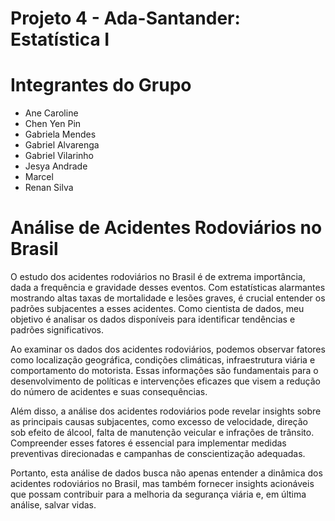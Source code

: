 # Projeto 4 - Ada-Santander: Estatística I

# Integrantes do Grupo
* Ane Caroline
* Chen Yen Pin
* Gabriela Mendes
* Gabriel Alvarenga
* Gabriel Vilarinho
* Jesya Andrade
* Marcel
* Renan Silva

# Análise de Acidentes Rodoviários no Brasil
O estudo dos acidentes rodoviários no Brasil é de extrema importância, dada a frequência e gravidade desses eventos. Com estatísticas alarmantes mostrando altas taxas de mortalidade e lesões graves, é crucial entender os padrões subjacentes a esses acidentes. Como cientista de dados, meu objetivo é analisar os dados disponíveis para identificar tendências e padrões significativos.

Ao examinar os dados dos acidentes rodoviários, podemos observar fatores como localização geográfica, condições climáticas, infraestrutura viária e comportamento do motorista. Essas informações são fundamentais para o desenvolvimento de políticas e intervenções eficazes que visem a redução do número de acidentes e suas consequências.

Além disso, a análise dos acidentes rodoviários pode revelar insights sobre as principais causas subjacentes, como excesso de velocidade, direção sob efeito de álcool, falta de manutenção veicular e infrações de trânsito. Compreender esses fatores é essencial para implementar medidas preventivas direcionadas e campanhas de conscientização adequadas.

Portanto, esta análise de dados busca não apenas entender a dinâmica dos acidentes rodoviários no Brasil, mas também fornecer insights acionáveis que possam contribuir para a melhoria da segurança viária e, em última análise, salvar vidas.

